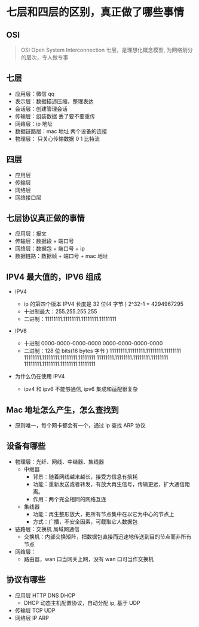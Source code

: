 # 七层和四层的区别，真正做了哪些事情

## OSI

> OSI Open System Interconnection 七层，是理想化概念模型, 为网络划分的层次，专人做专事

## 七层

- 应用层：微信 qq
- 表示层：数据描述压缩，整理表达
- 会话层：创建管理会话
- 传输层：组装数据 丢了要不要重传
- 网络层：ip 地址
- 数据链路层：mac 地址 两个设备的连接
- 物理层： 只关心传输数据 0 1 比特流

## 四层

- 应用层
- 传输层
- 网络层
- 网络接口层

## 七层协议真正做的事情

- 应用层：报文
- 传输层：数据段 + 端口号
- 网络层：数据包 + 端口号 + ip
- 数据链路：数据帧 + 端口号 + mac 地址

## IPV4 最大值的，IPV6 组成

- IPV4

  - ip 的第四个版本 IPV4 长度是 32 位(4 字节 ) 2^32-1 = 4294967295
  - 十进制最大：255.255.255.255
  - 二进制：11111111.11111111.11111111.11111111

- IPV6

  - 十进制
    0000-0000-0000-0000
    0000-0000-0000-0000
  - 二进制：128 位 bits(16 bytes 字节 )
    11111111.11111111.11111111.11111111
    11111111.11111111.11111111.11111111
    11111111.11111111.11111111.11111111
    11111111.11111111.11111111.11111111

- 为什么仍在使用 IPV4
  - ipv4 和 ipv6 不能够通信, ipv6 集成和适配很复杂

## Mac 地址怎么产生，怎么查找到

- 原则唯一，每个网卡都会有一个，通过 ip 查找 ARP 协议

## 设备有哪些

- 物理层：光纤、网线、中继器、集线器
  - 中继器
    - 背景：随着网线越来越长，接受方信息有损耗
    - 功能：重新发送或者转发，有放大再生信号，传输更远，扩大通信距离。
    - 作用：两个完全相同的网络互连
  - 集线器
    - 功能：再生整形放大，把所有节点集中在以它为中心的节点上
    - 方式：广播，不安全因素，可截取它人数据包
- 链路层：交换机 局域网通信
  - 交换机：内部交换矩阵，把数据包直接而迅速地传送到目的节点而非所有节点
- 网络层：
  - 路由器，wan 口当网关上网，没有 wan 口可当作交换机

## 协议有哪些

- 应用层 HTTP DNS DHCP
  - DHCP 动态主机配置协议，自动分配 ip, 基于 UDP
- 传输层 TCP UDP
- 网络层 IP ARP
